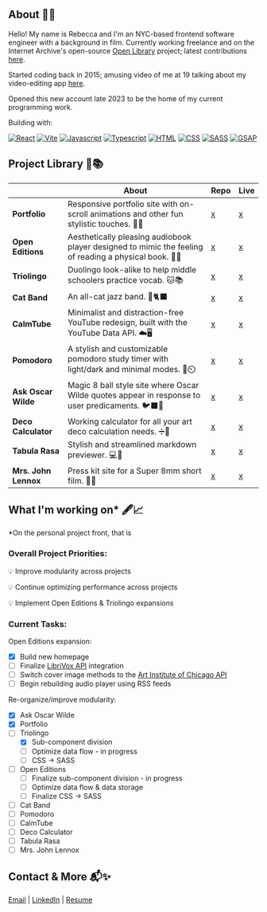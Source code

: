 ## About    📃✨
Hello! My name is Rebecca and I'm an NYC-based frontend software engineer with a background in film. Currently working freelance and on the Internet Archive's open-source [Open Library](https://github.com/internetarchive/openlibrary) project; latest contributions [here](https://github.com/internetarchive/openlibrary/pulls?q=is%3Apr+author%3Arebecca-shoptaw).

Started coding back in 2015; amusing video of me at 19 talking about my video-editing app [here](https://youtu.be/TWw28ZwjQvE?t=5390).

Opened this new account late 2023 to be the home of my current programming work.


Building with:

[![React][React-icon]][React-url] [![Vite][Vite-icon]][Vite-url] [![Javascript][JS-icon]][JS-url] [![Typescript][TS-icon]][TS-url] [![HTML][HTML-icon]][HTML-url] [![CSS][CSS-icon]][CSS-url] [![SASS][SASS-icon]][SASS-url] [![GSAP][GSAP-icon]][GSAP-url]

## Project Library 🤖📚
|     | About |  Repo | Live |
| --------------- | ------- | -------| ------- |
| **Portfolio**  | Responsive portfolio site with on-scroll animations and other fun stylistic touches. 📂🌹 |  [x](https://github.com/rebecca-shoptaw/rebecca-shoptaw.github.io)   | [x](https://rebeccashoptaw.dev/)     |
| **Open Editions**  | Aesthetically pleasing audiobook player designed to mimic the feeling of reading a physical book. 📖✨| [x](https://github.com/rebecca-shoptaw/open-editions)   | [x](https://rebeccashoptaw.dev/open-editions)     |
| **Triolingo**   | Duolingo look-alike to help middle schoolers practice vocab. 🐱📚| [x](https://github.com/rebecca-shoptaw/triolingo)   | [x](https://rebeccashoptaw.dev/triolingo)     |
| **Cat Band**  | An all-cat jazz band. 🎷🐈‍⬛ | [x](https://github.com/rebecca-shoptaw/cat-band)   | [x](https://rebeccashoptaw.dev/cat-band)     |
| **CalmTube**  | Minimalist and distraction-free YouTube redesign, built with the YouTube Data API. ☁️🖥️  | [x](https://github.com/rebecca-shoptaw/calmtube)   | [x](https://rebeccashoptaw.dev/calmtube)     |
| **Pomodoro**  | A stylish and customizable pomodoro study timer with light/dark and minimal modes. 🍅⏲️ | [x](https://github.com/rebecca-shoptaw/pomodoro)   | [x](https://rebeccashoptaw.dev/pomodoro)     |
| **Ask Oscar Wilde**  | Magic 8 ball style site where Oscar Wilde quotes appear in response to user predicaments. 🐦‍⬛🥂 | [x](https://github.com/rebecca-shoptaw/ask-oscar-wilde)   | [x](https://rebeccashoptaw.dev/ask-oscar-wilde)     |
| **Deco Calculator**  | Working calculator for all your art deco calculation needs. ➗🔸| [x](https://github.com/rebecca-shoptaw/deco-calculator)   | [x](https://rebeccashoptaw.dev/deco-calculator)     |
| **Tabula Rasa**  | Stylish and streamlined markdown previewer. 💻🌲| [x](https://github.com/rebecca-shoptaw/tabula-rasa)   | [x](https://rebeccashoptaw.dev/tabula-rasa)     |
| **Mrs. John Lennox**  | Press kit site for a Super 8mm short film. 👩🎥 | [x](https://github.com/rebecca-shoptaw/mrs-john-lennox)   | [x](https://rebeccashoptaw.dev/mrs-john-lennox)     |

## What I'm working on* 🖋️📈
*On the personal project front, that is
  
### Overall Project Priorities:
💡 Improve modularity across projects

💡 Continue optimizing performance across projects

💡 Implement Open Editions & Triolingo expansions

### Current Tasks:
Open Editions expansion:
- [x] Build new homepage
- [ ] Finalize [LibriVox API](https://librivox.org/) integration
- [ ] Switch cover image methods to the [Art Institute of Chicago API](https://api.artic.edu/docs/)
- [ ] Begin rebuilding audio player using RSS feeds

Re-organize/improve modularity: 
- [x] Ask Oscar Wilde
- [x] Portfolio
- [ ] Triolingo
  - [x] Sub-component division
  - [ ] Optimize data flow - in progress
  - [ ] CSS -> SASS
- [ ] Open Editions
  - [ ] Finalize sub-component division - in progress
  - [ ] Optimize data flow & data storage
  - [ ] Finalize CSS -> SASS
- [ ] Cat Band
- [ ] Pomodoro
- [ ] CalmTube
- [ ] Deco Calculator
- [ ] Tabula Rasa
- [ ] Mrs. John Lennox

## Contact & More 📬✨
[Email](mailto:rebecca@rebeccashoptaw.dev) | [LinkedIn](https://www.linkedin.com/in/rebeccashoptaw/) | [Resume](https://rebeccashoptaw.dev/Rebecca_Shoptaw_resume.pdf)


<!-- Links and Icons --> 
[React-icon]: https://img.shields.io/badge/React-20232A?style=for-the-badge&logo=react&logoColor=61DAFB
[React-url]: https://react.dev/
[Vite-icon]: https://img.shields.io/badge/-Vite-20232A?style=for-the-badge&logo=vite&logoColor=646CFF
[Vite-url]: https://vitejs.dev/
[JS-icon]: https://img.shields.io/badge/-Javscript-20232A?style=for-the-badge&logo=javascript&logoColor=F7DF1E
[JS-url]: https://developer.mozilla.org/en-US/docs/Web/JavaScript
[TS-icon]: https://img.shields.io/badge/-Typescript-20232A?style=for-the-badge&logo=typescript&logoColor=3178C6
[TS-url]: https://www.typescriptlang.org/
[HTML-icon]: https://img.shields.io/badge/-HTML5-20232A?style=for-the-badge&logo=html5&logoColor=E34F26
[HTML-url]: https://www.w3schools.com/html/
[CSS-icon]: https://img.shields.io/badge/-CSS3-20232A?style=for-the-badge&logo=css3&logoColor=1572B6
[CSS-url]: https://www.w3schools.com/css/
[SASS-icon]: https://img.shields.io/badge/-Sass-20232A?style=for-the-badge&logo=sass&logoColor=CC6699
[SASS-url]: https://sass-lang.com/
[GSAP-icon]: https://img.shields.io/badge/-GSAP-20232A?style=for-the-badge&logo=greensock&logoColor=88CE02
[GSAP-url]: https://gsap.com/

